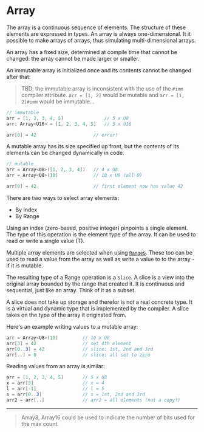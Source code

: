 # Array

The array is a continuous sequence of elements. The structure of these elements are expressed in types. An array is always one-dimensional. It it possible to make arrays of arrays, thus simulating multi-dimensional arrays.

An array has a fixed size, determined at compile time that cannot be changed: the array cannot be made larger or smaller.

An immutable array is initialized once and its contents cannot be changed after that:

> TBD: the immutable array is inconsistent with the use of the `#imm` compiler attribute. `arr = [1, 2]` would be mutable and `arr = [1, 2]#imm` would be immutable...

```C#
// immutable
arr = [1, 2, 3, 4, 5]               // 5 x U8
arr: Array<U16> = [1, 2, 3, 4, 5]   // 5 x U16

arr[0] = 42                     // error!
```

A mutable array has its size specified up front, but the contents of its elements can be changed dynamically in code.

```C#
// mutable
arr = Array<U8>([1, 2, 3, 4])   // 4 x U8
arr = Array<U8>(10)             // 10 x U8 (all 0)

arr[0] = 42                     // first element now has value 42
```

There are two ways to select array elements:

- By Index
- By Range

Using an index (zero-based, positive integer) pinpoints a single element. The type of this operation is the element type of the array. It can be used to read or write a single value (T).

Multiple array elements are selected when using [`Range`s](range.md). These too can be used to read a value from the array as well as write a value to to the array - if it is mutable.

The resulting type of a Range operation is a `Slice`. A slice is a view into the original array bounded by the range that created it. It is continuous and sequential, just like an array. Think of it as a subset.

A slice does not take up storage and therefor is not a real concrete type. It is a virtual and dynamic type that is implemented by the compiler. A slice takes on the type of the array it originated from.

Here's an example writing values to a mutable array:

```C#
arr = Array<U8>(10)         // 10 x U8
arr[3] = 42                 // set 4th element
arr[0..3] = 42              // slice: 1st, 2nd and 3rd
arr[..] = 0                 // slice: all set to zero
```

Reading values from an array is similar:

```C#
arr = [1, 2, 3, 4, 5]       // 5 x U8
x = arr[3]                  // x = 4
l = arr[-1]                 // l = 5
s = arr[0..3]               // s = 1st, 2nd and 3rd
arr2 = arr[..]              // arr2 = all elements (not a copy!)
```

---

> Array8, Array16 could be used to indicate the number of bits used for the max count.
